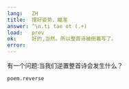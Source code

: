 ```yaml
---
lang:   ZH
title:  摆好姿势，瞄准
answer: ^\n.ti tae ot (.+)
load:   prev
ok:     好的,当然。所以整首诗被倒着写了。
error:  
---
```


有一个问题:当我们逆置整首诗会发生什么？

    poem.reverse
